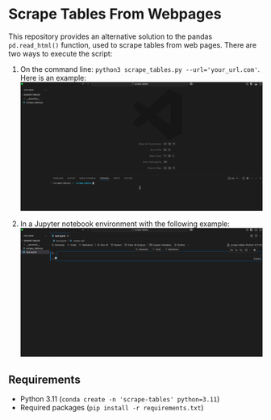 # Scrape Tables From Webpages
This repository provides an alternative solution to the pandas `pd.read_html()` function, used to scrape tables from web pages. There are two ways to execute the script:
1. On the command line: `python3 scrape_tables.py --url='your_url.com'`. Here is an example:
![Example on command line](images/scrape-tables.gif)

2. In a Jupyter notebook environment with the following example:
![Example with Jupyter notebook](images/scrape-table-jupyter.gif)
## Requirements
- Python 3.11 (`conda create -n 'scrape-tables' python=3.11`)
- Required packages (`pip install -r requirements.txt`)